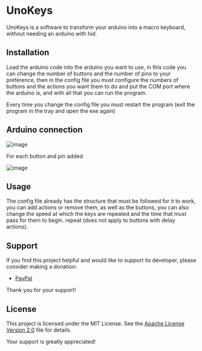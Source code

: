 # UnoKeys

UnoKeys is a software to transform your arduino into a macro keyboard, without needing an arduino with hid.

## Installation

Load the arduino code into the arduino you want to use, in this code you can change the number of buttons and the number of pins to your preference, 
then in the config file you must configure the numbers of buttons and the actions you want them to do and put the COM port where the arduino is, and with all that you can run the program.

Every time you change the config file you must restart the program (exit the program in the tray and open the exe again)

## Arduino connection
![image](https://github.com/user-attachments/assets/e4dbe671-a9d2-403c-b37a-c9943a1fec15)


For each button and pin added


![image](https://github.com/user-attachments/assets/dc89ba79-c10a-4b13-9b61-7ae48db69412)



## Usage

The config file already has the structure that must be followed for it to work, you can add actions or remove them, as well as the buttons, you can also 
change the speed at which the keys are repeated and the time that must pass for them to begin. repeat (does not apply to buttons with delay actions).

## Support

If you find this project helpful and would like to support its developer, please consider making a donation:

- [PayPal](https://www.paypal.me/Carloux1) 

Thank you for your support!

## License

This project is licensed under the MIT License. See the [Apache License Version 2.0](LICENSE) file for details.

Your support is greatly appreciated!
